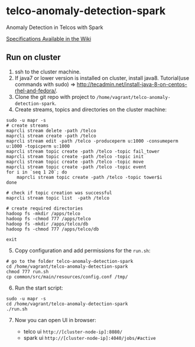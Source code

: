 # telco-anomaly-detection-spark
Anomaly Detection in Telcos with Spark


[Specifications Available in the Wiki](https://github.com/mapr-demos/telco-anomaly-detection-spark/wiki/Specifications)

## Run on cluster

1. ssh to the cluster machine.
2. If java7 or lower version is installed on cluster, install java8.
    Tutorial(use commands with sudo) => http://tecadmin.net/install-java-8-on-centos-rhel-and-fedora/.
3. Clone the git repo with project to `/home/vagrant/telco-anomaly-detection-spark`.
4. Create streams, topics and directories on the cluster machine:
  ```
  sudo -u mapr -s
  # create streams
  maprcli stream delete -path /telco
  maprcli stream create -path /telco 
  maprcli stream edit -path /telco -produceperm u:1000 -consumeperm u:1000 -topicperm u:1000
  maprcli stream topic create -path /telco -topic fail_tower
  maprcli stream topic create -path /telco -topic init
  maprcli stream topic create -path /telco -topic move
  maprcli stream topic create -path /telco -topic event
  for i in `seq 1 20`; do
      maprcli stream topic create -path /telco -topic tower$i
  done
  
  # check if topic creation was successful
  maprcli stream topic list  -path /telco 
  
  # create required directories
  hadoop fs -mkdir /apps/telco
  hadoop fs -chmod 777 /apps/telco
  hadoop fs -mkdir /apps/telco/db
  hadoop fs -chmod 777 /apps/telco/db
  
  exit
  ```
5. Copy configuration and add permissions for the `run.sh`:

  ```
  # go to the folder telco-anomaly-detection-spark
  cd /home/vagrant/telco-anomaly-detection-spark
  chmod 777 run.sh
  cp common/src/main/resources/config.conf /tmp/
  ```
6. Run the start script:
  ```
  sudo -u mapr -s
  cd /home/vagrant/telco-anomaly-detection-spark
  ./run.sh
  ```
7. Now you can open UI in browser:

    - telco ui `http://[cluster-node-ip]:8080/`
    - spark ui `http://[cluster-node-ip]:4040/jobs/#active`
